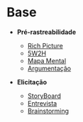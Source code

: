 # Base

- **Pré-rastreabilidade**
    - [Rich Picture](preTraceability/RichPicture.md)
    - [5W2H](preTraceability/5W2H.md)
    - [Mapa Mental](preTraceability/MapaMental.md)
    - [Argumentação](preTraceability/Argumentacao.md)
    
- **Elicitação**
    - [StoryBoard](Elicitation/StoryBoard.md)
    - [Entrevista](Elicitation/Entrevista.md)
    - [Brainstorming](Elicitation/Brainstorming.md)

